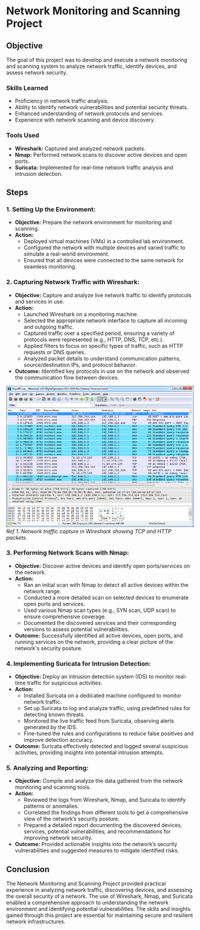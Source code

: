 # Network Monitoring and Scanning Project

## Objective
The goal of this project was to develop and execute a network monitoring and scanning system to analyze network traffic, identify devices, and assess network security.

### Skills Learned
- Proficiency in network traffic analysis.
- Ability to identify network vulnerabilities and potential security threats.
- Enhanced understanding of network protocols and services.
- Experience with network scanning and device discovery.

### Tools Used
- **Wireshark:** Captured and analyzed network packets.
- **Nmap:** Performed network scans to discover active devices and open ports.
- **Suricata:** Implemented for real-time network traffic analysis and intrusion detection.

## Steps

### 1. **Setting Up the Environment:**
   - **Objective:** Prepare the network environment for monitoring and scanning.
   - **Action:**
     - Deployed virtual machines (VMs) in a controlled lab environment.
     - Configured the network with multiple devices and varied traffic to simulate a real-world environment.
     - Ensured that all devices were connected to the same network for seamless monitoring.

### 2. **Capturing Network Traffic with Wireshark:**
   - **Objective:** Capture and analyze live network traffic to identify protocols and services in use.
   - **Action:**
     - Launched Wireshark on a monitoring machine.
     - Selected the appropriate network interface to capture all incoming and outgoing traffic.
     - Captured traffic over a specified period, ensuring a variety of protocols were represented (e.g., HTTP, DNS, TCP, etc.).
     - Applied filters to focus on specific types of traffic, such as HTTP requests or DNS queries.
     - Analyzed packet details to understand communication patterns, source/destination IPs, and protocol behavior.
   - **Outcome:** Identified key protocols in use on the network and observed the communication flow between devices.

   ![Wireshark](images/image8.png)
   *Ref 1: Network traffic capture in Wireshark showing TCP and HTTP packets.*

### 3. **Performing Network Scans with Nmap:**
   - **Objective:** Discover active devices and identify open ports/services on the network.
   - **Action:**
     - Ran an initial scan with Nmap to detect all active devices within the network range.
     - Conducted a more detailed scan on selected devices to enumerate open ports and services.
     - Used various Nmap scan types (e.g., SYN scan, UDP scan) to ensure comprehensive coverage.
     - Documented the discovered services and their corresponding versions to assess potential vulnerabilities.
   - **Outcome:** Successfully identified all active devices, open ports, and running services on the network, providing a clear picture of the network's security posture.


### 4. **Implementing Suricata for Intrusion Detection:**
   - **Objective:** Deploy an intrusion detection system (IDS) to monitor real-time traffic for suspicious activities.
   - **Action:**
     - Installed Suricata on a dedicated machine configured to monitor network traffic.
     - Set up Suricata to log and analyze traffic, using predefined rules for detecting known threats.
     - Monitored the live traffic feed from Suricata, observing alerts generated by the IDS.
     - Fine-tuned the rules and configurations to reduce false positives and improve detection accuracy.
   - **Outcome:** Suricata effectively detected and logged several suspicious activities, providing insights into potential intrusion attempts.


### 5. **Analyzing and Reporting:**
   - **Objective:** Compile and analyze the data gathered from the network monitoring and scanning tools.
   - **Action:**
     - Reviewed the logs from Wireshark, Nmap, and Suricata to identify patterns or anomalies.
     - Correlated the findings from different tools to get a comprehensive view of the network’s security posture.
     - Prepared a detailed report documenting the discovered devices, services, potential vulnerabilities, and recommendations for improving network security.
   - **Outcome:** Provided actionable insights into the network’s security vulnerabilities and suggested measures to mitigate identified risks.

## Conclusion

The Network Monitoring and Scanning Project provided practical experience in analyzing network traffic, discovering devices, and assessing the overall security of a network. The use of Wireshark, Nmap, and Suricata enabled a comprehensive approach to understanding the network environment and identifying potential vulnerabilities. The skills and insights gained through this project are essential for maintaining secure and resilient network infrastructures.


